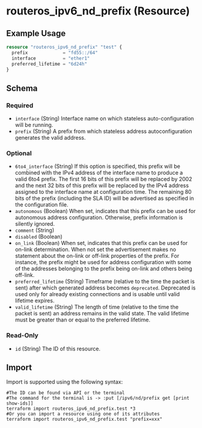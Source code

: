# routeros_ipv6_nd_prefix (Resource)


## Example Usage
```terraform
resource "routeros_ipv6_nd_prefix" "test" {
  prefix             = "fd55::/64"
  interface          = "ether1"
  preferred_lifetime = "6d24h"
}
```

<!-- schema generated by tfplugindocs -->
## Schema

### Required

- `interface` (String) Interface name on which stateless auto-configuration will be running.
- `prefix` (String) A prefix from which stateless address autoconfiguration generates the valid address.

### Optional

- `6to4_interface` (String) If this option is specified, this prefix will be combined with the IPv4 address of the interface name to produce a valid 6to4 prefix. The first 16 bits of this prefix will be replaced by 2002 and the next 32 bits of this prefix will be replaced by the IPv4 address assigned to the interface name at configuration time. The remaining 80 bits of the prefix (including the SLA ID) will be advertised as specified in the configuration file.
- `autonomous` (Boolean) When set, indicates that this prefix can be used for autonomous address configuration. Otherwise, prefix information is silently ignored.
- `comment` (String)
- `disabled` (Boolean)
- `on_link` (Boolean) When set, indicates that this prefix can be used for on-link determination. When not set the advertisement makes no statement about the on-link or off-link properties of the prefix. For instance, the prefix might be used for address configuration with some of the addresses belonging to the prefix being on-link and others being off-link.
- `preferred_lifetime` (String) Timeframe (relative to the time the packet is sent) after which generated address becomes `deprecated`. Deprecated is used only for already existing connections and is usable until valid lifetime expires.
- `valid_lifetime` (String) The length of time (relative to the time the packet is sent) an address remains in the valid state. The valid lifetime must be greater than or equal to the preferred lifetime.

### Read-Only

- `id` (String) The ID of this resource.

## Import
Import is supported using the following syntax:
```shell
#The ID can be found via API or the terminal
#The command for the terminal is -> :put [/ipv6/nd/prefix get [print show-ids]]
terraform import routeros_ipv6_nd_prefix.test *3
#Or you can import a resource using one of its attributes
terraform import routeros_ipv6_nd_prefix.test "prefix=xxx"
```
